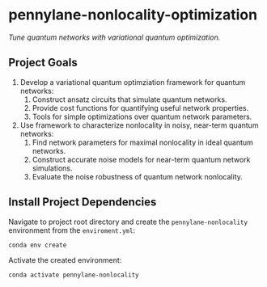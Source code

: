 # pennylane-nonlocality-optimization

*Tune quantum networks with variational quantum optimization.*

## Project Goals

1. Develop a variational quantum optimziation framework for quantum networks:
    1. Construct ansatz circuits that simulate quantum networks.
    2. Provide cost functions for quantifying useful network properties.
    3. Tools for simple optimizations over quantum network parameters.
2. Use framework to characterize nonlocality in noisy, near-term quantum networks:
    1. Find network parameters for maximal nonlocality in ideal quantum networks.
    2. Construct accurate noise models for near-term quantum network simulations. 
    3. Evaluate the noise robustness of quantum network nonlocality.

## Install Project Dependencies

Navigate to project root directory and create the `pennylane-nonlocality` environment
from the `enviroment.yml`:

```
conda env create
```

Activate the created environment:

```
conda activate pennylane-nonlocality
```
